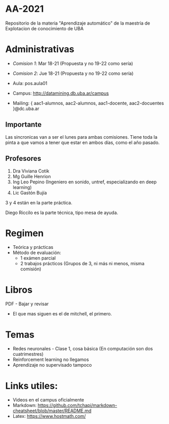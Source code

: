 # AA-2021
Repositorio de la materia "Aprendizaje automático" de la maestría de Explotacion de conocimiento de UBA

# Administrativas

* *Comision 1*: Mar 18-21 (Propuesta y no 19-22 como sería)
* *Comision 2*: Jue 18-21 (Propuesta y no 19-22 como sería)

* Aula: pos.aula01
* Campus: http://datamining.db.uba.ar/campus
* Mailing: { aac1-alumnos, aac2-alumnos, aac1-docente, aac2-docuentes }@dc.uba.ar

## Importante

Las sincronicas van a ser el lunes para ambas comisiones. Tiene toda la pinta a que vamos a tener que estar en ambos días, como el año pasado.

## Profesores

1. Dra Viviana Cotik
2. Mg Guille Henrion
3. Ing Leo Pepino (Ingeniero en sonido, untref, especializando en deep learning)
4. Lic Gastón Bujía

3 y 4 están en la parte práctica. 

Diego Riccilo es la parte técnica, tipo mesa de ayuda.

# Regimen

* Teórica y prácticas
* Método de evaluación:
	* 1 exámen parcial
	* 2 trabajos prácticos (Grupos de 3, ni más ni menos, misma comisión)
	
# Libros

PDF - Bajar y revisar

* El que mas siguen es el de mitchell, el primero.

# Temas

* Redes neuronales - Clase 1, cosa básica (En computación son dos cuatrimestres)
* Reinforcement learning no llegamos
* Aprendizaje no supervisado tampoco

# Links utiles:

* Videos en el campus oficialmente
* Markdown: https://github.com/tchapi/markdown-cheatsheet/blob/master/README.md
* Latex: https://www.hostmath.com/
	


